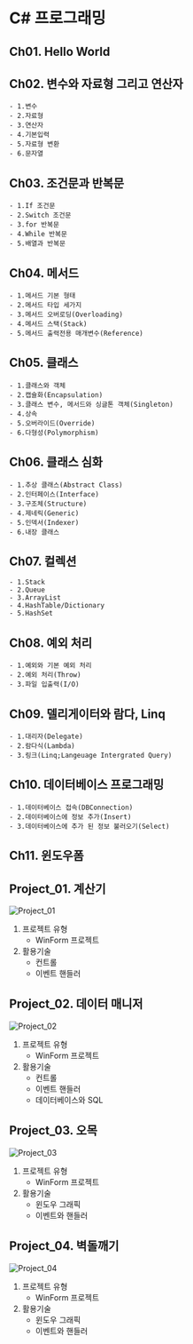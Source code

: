 # C\# 프로그래밍

## Ch01. Hello World
## Ch02. 변수와 자료형 그리고 연산자
	- 1.변수
	- 2.자료형
	- 3.연산자
	- 4.기본입력
	- 5.자료형 변환
	- 6.문자열
	
## Ch03. 조건문과 반복문
	- 1.If 조건문
	- 2.Switch 조건문
	- 3.for 반복문
	- 4.While 반복문
	- 5.배열과 반복문
	
## Ch04. 메서드
	- 1.메서드 기본 형태
	- 2.메서드 타입 세가지
	- 3.메서드 오버로딩(Overloading)
	- 4.메서드 스택(Stack)
	- 5.메서드 출력전용 매개변수(Reference)
	
## Ch05. 클래스
	- 1.클래스와 객체
	- 2.캡슐화(Encapsulation)
	- 3.클래스 변수, 메서드와 싱글톤 객체(Singleton)
	- 4.상속
	- 5.오버라이드(Override)
	- 6.다형성(Polymorphism)
	
## Ch06. 클래스 심화
	- 1.추상 클래스(Abstract Class)
	- 2.인터페이스(Interface)
	- 3.구조체(Structure)
	- 4.제네릭(Generic)
	- 5.인덱서(Indexer)
	- 6.내장 클래스
	
## Ch07. 컬렉션
	- 1.Stack
	- 2.Queue
	- 3.ArrayList
	- 4.HashTable/Dictionary
	- 5.HashSet
	
## Ch08. 예외 처리
	- 1.예외와 기본 예외 처리
	- 2.예외 처리(Throw)
	- 3.파일 입출력(I/O)

## Ch09. 델리게이터와 람다, Linq
	- 1.대리자(Delegate)
	- 2.람다식(Lambda)
	- 3.링크(Linq;Langeuage Intergrated Query)
	
## Ch10. 데이터베이스 프로그래밍
	- 1.데이터베이스 접속(DBConnection)
	- 2.데이터베이스에 정보 추가(Insert)
	- 3.데이터베이스에 추가 된 정보 불러오기(Select)

## Ch11. 윈도우폼


	
## Project_01. 계산기
![Project_01](./Project_01/Project_01.png)
1. 프로젝트 유형
	- WinForm 프로젝트
2. 활용기술
	- 컨트롤
	- 이벤트 핸들러
	
## Project_02. 데이터 매니저
![Project_02](./Project_02/Project_02.png)
1. 프로젝트 유형
	- WinForm 프로젝트
2. 활용기술
	- 컨트롤
	- 이벤트 핸들러
	- 데이터베이스와 SQL
	
## Project_03. 오목
![Project_03](./Project_03/Project_03.png)
1. 프로젝트 유형
	- WinForm 프로젝트
2. 활용기술
	- 윈도우 그래픽
	- 이벤트와 핸들러

## Project_04. 벽돌깨기
![Project_04](./Project_04/Project_04.png)
1. 프로젝트 유형
	- WinForm 프로젝트
2. 활용기술
	- 윈도우 그래픽
	- 이벤트와 핸들러


